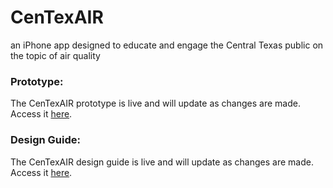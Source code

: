 # CenTexAIR
an iPhone app designed to educate and engage the Central Texas public on the topic of air quality

### Prototype:
The CenTexAIR prototype is live and will update as changes are made. Access it
[here](https://invis.io/4YOJGLKBENC).

### Design Guide:
The CenTexAIR design guide is live and will update as changes are made. Access it [here](https://docs.google.com/document/d/19YmuViIUpluc0-MKcN0fO6Oz_fAYWq2MV5SJMhT9esg/edit?usp=sharing).
